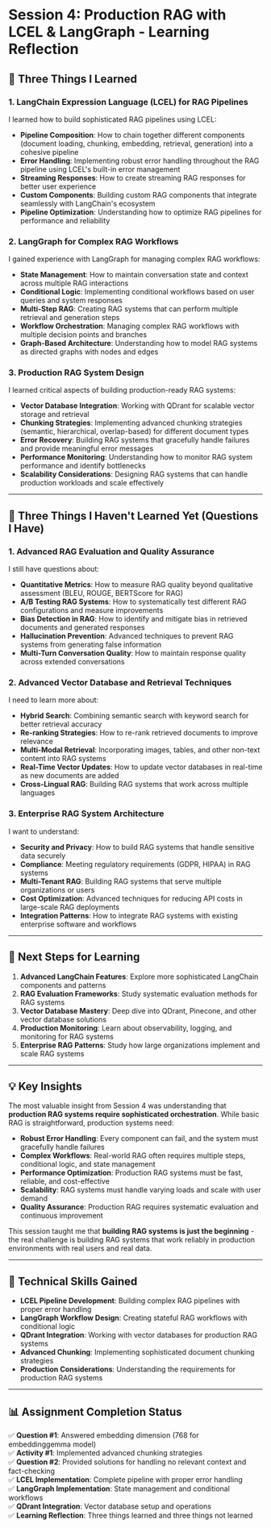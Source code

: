 # Session 4: Production RAG with LCEL & LangGraph - Learning Reflection

## 🎯 **Three Things I Learned**

### 1. **LangChain Expression Language (LCEL) for RAG Pipelines**
I learned how to build sophisticated RAG pipelines using LCEL:
- **Pipeline Composition**: How to chain together different components (document loading, chunking, embedding, retrieval, generation) into a cohesive pipeline
- **Error Handling**: Implementing robust error handling throughout the RAG pipeline using LCEL's built-in error management
- **Streaming Responses**: How to create streaming RAG responses for better user experience
- **Custom Components**: Building custom RAG components that integrate seamlessly with LangChain's ecosystem
- **Pipeline Optimization**: Understanding how to optimize RAG pipelines for performance and reliability

### 2. **LangGraph for Complex RAG Workflows**
I gained experience with LangGraph for managing complex RAG workflows:
- **State Management**: How to maintain conversation state and context across multiple RAG interactions
- **Conditional Logic**: Implementing conditional workflows based on user queries and system responses
- **Multi-Step RAG**: Creating RAG systems that can perform multiple retrieval and generation steps
- **Workflow Orchestration**: Managing complex RAG workflows with multiple decision points and branches
- **Graph-Based Architecture**: Understanding how to model RAG systems as directed graphs with nodes and edges

### 3. **Production RAG System Design**
I learned critical aspects of building production-ready RAG systems:
- **Vector Database Integration**: Working with QDrant for scalable vector storage and retrieval
- **Chunking Strategies**: Implementing advanced chunking strategies (semantic, hierarchical, overlap-based) for different document types
- **Error Recovery**: Building RAG systems that gracefully handle failures and provide meaningful error messages
- **Performance Monitoring**: Understanding how to monitor RAG system performance and identify bottlenecks
- **Scalability Considerations**: Designing RAG systems that can handle production workloads and scale effectively

---

## 🤔 **Three Things I Haven't Learned Yet (Questions I Have)**

### 1. **Advanced RAG Evaluation and Quality Assurance**
I still have questions about:
- **Quantitative Metrics**: How to measure RAG quality beyond qualitative assessment (BLEU, ROUGE, BERTScore for RAG)
- **A/B Testing RAG Systems**: How to systematically test different RAG configurations and measure improvements
- **Bias Detection in RAG**: How to identify and mitigate bias in retrieved documents and generated responses
- **Hallucination Prevention**: Advanced techniques to prevent RAG systems from generating false information
- **Multi-Turn Conversation Quality**: How to maintain response quality across extended conversations

### 2. **Advanced Vector Database and Retrieval Techniques**
I need to learn more about:
- **Hybrid Search**: Combining semantic search with keyword search for better retrieval accuracy
- **Re-ranking Strategies**: How to re-rank retrieved documents to improve relevance
- **Multi-Modal Retrieval**: Incorporating images, tables, and other non-text content into RAG systems
- **Real-Time Vector Updates**: How to update vector databases in real-time as new documents are added
- **Cross-Lingual RAG**: Building RAG systems that work across multiple languages

### 3. **Enterprise RAG System Architecture**
I want to understand:
- **Security and Privacy**: How to build RAG systems that handle sensitive data securely
- **Compliance**: Meeting regulatory requirements (GDPR, HIPAA) in RAG systems
- **Multi-Tenant RAG**: Building RAG systems that serve multiple organizations or users
- **Cost Optimization**: Advanced techniques for reducing API costs in large-scale RAG deployments
- **Integration Patterns**: How to integrate RAG systems with existing enterprise software and workflows

---

## 🚀 **Next Steps for Learning**

1. **Advanced LangChain Features**: Explore more sophisticated LangChain components and patterns
2. **RAG Evaluation Frameworks**: Study systematic evaluation methods for RAG systems
3. **Vector Database Mastery**: Deep dive into QDrant, Pinecone, and other vector database solutions
4. **Production Monitoring**: Learn about observability, logging, and monitoring for RAG systems
5. **Enterprise RAG Patterns**: Study how large organizations implement and scale RAG systems

---

## 💡 **Key Insights**

The most valuable insight from Session 4 was understanding that **production RAG systems require sophisticated orchestration**. While basic RAG is straightforward, production systems need:

- **Robust Error Handling**: Every component can fail, and the system must gracefully handle failures
- **Complex Workflows**: Real-world RAG often requires multiple steps, conditional logic, and state management
- **Performance Optimization**: Production RAG systems must be fast, reliable, and cost-effective
- **Scalability**: RAG systems must handle varying loads and scale with user demand
- **Quality Assurance**: Production RAG requires systematic evaluation and continuous improvement

This session taught me that **building RAG systems is just the beginning** - the real challenge is building RAG systems that work reliably in production environments with real users and real data.

---

## 🔧 **Technical Skills Gained**

- **LCEL Pipeline Development**: Building complex RAG pipelines with proper error handling
- **LangGraph Workflow Design**: Creating stateful RAG workflows with conditional logic
- **QDrant Integration**: Working with vector databases for production RAG systems
- **Advanced Chunking**: Implementing sophisticated document chunking strategies
- **Production Considerations**: Understanding the requirements for production RAG systems

---

## 📊 **Assignment Completion Status**

✅ **Question #1**: Answered embedding dimension (768 for embeddinggemma model)  
✅ **Activity #1**: Implemented advanced chunking strategies  
✅ **Question #2**: Provided solutions for handling no relevant context and fact-checking  
✅ **LCEL Implementation**: Complete pipeline with proper error handling  
✅ **LangGraph Implementation**: State management and conditional workflows  
✅ **QDrant Integration**: Vector database setup and operations  
✅ **Learning Reflection**: Three things learned and three things not learned
